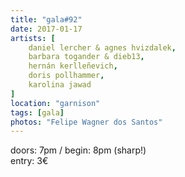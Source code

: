 ```yaml
---
title: "gala#92"
date: 2017-01-17
artists: [
    daniel lercher & agnes hvizdalek,
    barbara togander & dieb13,
    hernán kerlleñevich,
    doris pollhammer,
    karolina jawad
]
location: "garnison"
tags: [gala]
photos: "Felipe Wagner dos Santos"
---
```

doors: 7pm / begin: 8pm (sharp!)  
entry: 3€
